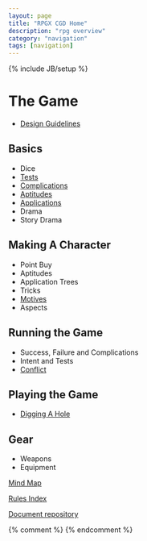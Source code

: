 ```yaml
---
layout: page
title: "RPGX CGD Home"
description: "rpg overview"
category: "navigation"
tags: [navigation]
---
```

{% include JB/setup %}
# The Game
*  [Design Guidelines](./pages/design_principles/index.html)

##  Basics
* Dice
* [Tests](./pages/rules/resolution_mechanic/index.html)
* [Complications](./pages/rules/complications/index.html)
* [Aptitudes](./pages/rules/basic_aptitudes/index.html)
* [Applications](./pages/rules/basic_applications/index.html)
* Drama
* Story Drama

## Making A Character
* Point Buy
* Aptitudes
* Application Trees
* Tricks
* [Motives](./pages/rules/motives/index.html)
* Aspects

## Running the Game
* Success, Failure and Complications
* Intent and Tests
* [Conflict](./pages/rules/conflict/index.html)

## Playing the Game
* [Digging A Hole](./pages/rules/digging/index.html)

## Gear
* Weapons
* Equipment


[Mind Map](./rpgx_cgd_mindmap.png)

[Rules Index](./pages/rules/index.html)

[Document repository](http://github.com/roninkelt/rpgx_cgd/)

{% comment %} <!--vim: set ft=markdown wrap ts=8 tw=0 fileencoding=utf-8 :--> {% endcomment %}
